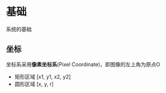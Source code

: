 # 基础

系统的基础

## 坐标

坐标系采用**像素坐标系**(Pixel Coordinate)，即图像的左上角为原点O

- 矩形区域 \[x1, y1, x2, y2\]
- 圆形区域 \[x, y, r\]


